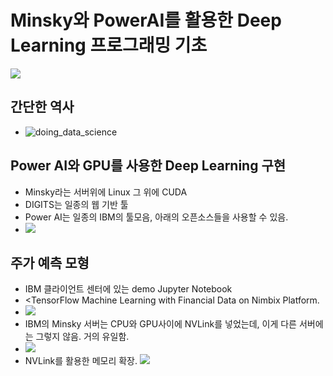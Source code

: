 # Minsky와 PowerAI를 활용한 Deep Learning 프로그래밍 기초

![](media/15083137023395/15083137060864.jpg)

## 간단한 역사
* ![doing_data_science](media/15083137023395/doing_data_science.jpg)

## Power AI와 GPU를 사용한 Deep Learning 구현

* Minsky라는 서버위에 Linux 그 위에 CUDA
* DIGITS는 일종의 웹 기반 툴
* Power AI는 일종의 IBM의 툴모음, 아래의 오픈소스들을 사용할 수 있음. 
* ![](media/15083137023395/15083156835332.jpg)

## 주가 예측 모형
* IBM 클라이언트 센터에 있는 demo Jupyter Notebook 
* <TensorFlow Machine Learning with Financial Data on Nimbix Platform.
* ![](media/15083137023395/15083167310984.jpg)
* IBM의 Minsky 서버는 CPU와 GPU사이에 NVLink를 넣었는데, 이게 다른 서버에는 그렇지 않음. 거의 유일함. 
* ![](media/15083137023395/15083167866576.jpg)
* NVLink를 활용한 메모리 확장. 
![](media/15083137023395/15083168233233.jpg)



